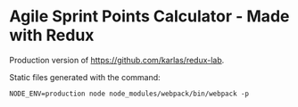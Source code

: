 Agile Sprint Points Calculator - Made with Redux
================================================

Production version of https://github.com/karlas/redux-lab.

Static files generated with the command:

```
NODE_ENV=production node node_modules/webpack/bin/webpack -p
```
